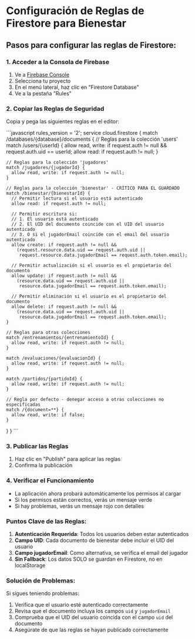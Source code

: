 # Configuración de Reglas de Firestore para Bienestar

## Pasos para configurar las reglas de Firestore:

### 1. Acceder a la Consola de Firebase
1. Ve a [Firebase Console](https://console.firebase.google.com/)
2. Selecciona tu proyecto
3. En el menú lateral, haz clic en "Firestore Database"
4. Ve a la pestaña "Rules"

### 2. Copiar las Reglas de Seguridad
Copia y pega las siguientes reglas en el editor:

\`\`\`javascript
rules_version = '2';
service cloud.firestore {
  match /databases/{database}/documents {
    // Reglas para la colección 'users'
    match /users/{userId} {
      allow read, write: if request.auth != null && request.auth.uid == userId;
      allow read: if request.auth != null;
    }
    
    // Reglas para la colección 'jugadores'
    match /jugadores/{jugadorId} {
      allow read, write: if request.auth != null;
    }
    
    // Reglas para la colección 'bienestar' - CRÍTICO PARA EL GUARDADO
    match /bienestar/{bienestarId} {
      // Permitir lectura si el usuario está autenticado
      allow read: if request.auth != null;
      
      // Permitir escritura si:
      // 1. El usuario está autenticado
      // 2. El UID del documento coincide con el UID del usuario autenticado
      // 3. O si el jugadorEmail coincide con el email del usuario autenticado
      allow create: if request.auth != null && 
        (request.resource.data.uid == request.auth.uid ||
         request.resource.data.jugadorEmail == request.auth.token.email);
      
      // Permitir actualización si el usuario es el propietario del documento
      allow update: if request.auth != null && 
        (resource.data.uid == request.auth.uid ||
         resource.data.jugadorEmail == request.auth.token.email);
      
      // Permitir eliminación si el usuario es el propietario del documento
      allow delete: if request.auth != null && 
        (resource.data.uid == request.auth.uid ||
         resource.data.jugadorEmail == request.auth.token.email);
    }
    
    // Reglas para otras colecciones
    match /entrenamientos/{entrenamientoId} {
      allow read, write: if request.auth != null;
    }
    
    match /evaluaciones/{evaluacionId} {
      allow read, write: if request.auth != null;
    }
    
    match /partidos/{partidoId} {
      allow read, write: if request.auth != null;
    }
    
    // Regla por defecto - denegar acceso a otras colecciones no especificadas
    match /{document=**} {
      allow read, write: if false;
    }
  }
}
\`\`\`

### 3. Publicar las Reglas
1. Haz clic en "Publish" para aplicar las reglas
2. Confirma la publicación

### 4. Verificar el Funcionamiento
- La aplicación ahora probará automáticamente los permisos al cargar
- Si los permisos están correctos, verás un mensaje verde
- Si hay problemas, verás un mensaje rojo con detalles

### Puntos Clave de las Reglas:

1. **Autenticación Requerida**: Todos los usuarios deben estar autenticados
2. **Campo UID**: Cada documento de bienestar debe incluir el UID del usuario
3. **Campo jugadorEmail**: Como alternativa, se verifica el email del jugador
4. **Sin Fallback**: Los datos SOLO se guardan en Firestore, no en localStorage

### Solución de Problemas:

Si sigues teniendo problemas:
1. Verifica que el usuario esté autenticado correctamente
2. Revisa que el documento incluya los campos `uid` y `jugadorEmail`
3. Comprueba que el UID del usuario coincida con el campo `uid` del documento
4. Asegúrate de que las reglas se hayan publicado correctamente
